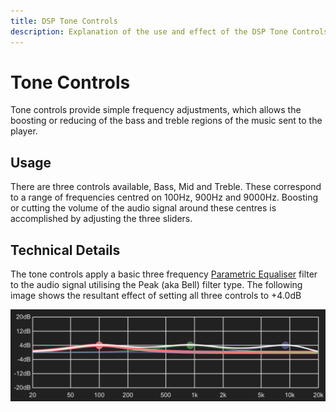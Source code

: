 ```yaml
---
title: DSP Tone Controls
description: Explanation of the use and effect of the DSP Tone Controls filter
---
```


# Tone Controls

Tone controls provide simple frequency adjustments, which allows the boosting or reducing of the bass and treble regions of the music sent to the player.

## Usage

There are three controls available, Bass, Mid and Treble. These correspond to a range of frequencies centred on 100Hz, 900Hz and 9000Hz. Boosting or cutting the volume of the audio signal around these centres is accomplished by adjusting the three sliders.

## Technical Details

The tone controls apply a basic three frequency [Parametric Equaliser](parametriceq.md) filter to the audio signal utilising the Peak (aka Bell) filter type. The following image shows the resultant effect of setting all three controls to +4.0dB

![Tone Controls](../assets/screenshots/tone-controls.jpg)
